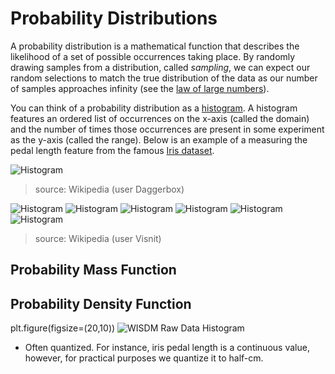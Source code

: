 # Probability Distributions

A probability distribution is a mathematical function that describes the likelihood of a set of possible occurrences taking place. By randomly drawing samples from a distribution, called *sampling*, we can expect our random selections to match the true distribution of the data as our number of samples approaches infinity (see the [law of large numbers](https://en.wikipedia.org/wiki/Law_of_large_numbers)).

You can think of a probability distribution as a [histogram](https://en.wikipedia.org/wiki/Histogram). A histogram features an ordered list of occurrences on the x-axis (called the domain) and the number of times those occurrences are present in some experiment as the y-axis (called the range). Below is an example of a measuring the pedal length feature from the famous [Iris dataset](https://en.wikipedia.org/wiki/Iris_flower_data_set). 

![Histogram](images/histogram.png)
> source: Wikipedia (user Daggerbox)

![Histogram](images/histogram-symmetric.png)
![Histogram](images/histogram-skewed-right.png)
![Histogram](images/histogram-skewed-left.png)
![Histogram](images/histogram-bimodal.png)
![Histogram](images/histogram-multimodal.png)
![Histogram](images/histogram-uniform-symettric.png)
> source: Wikipedia (user Visnit)

## Probability Mass Function

## Probability Density Function

plt.figure(figsize=(20,10))
![WISDM Raw Data Histogram](images/histogram-wisdm-raw-data.png)

- Often quantized. For instance, iris pedal length is a continuous value, however, for practical purposes we quantize it to half-cm. 
